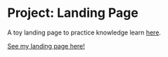 # Project: Landing Page
A toy landing page to practice knowledge learn <a href="https://www.theodinproject.com/lessons/foundations-landing-page" rel="_blank">here</a>.

[See my landing page here!](https://thiagosxsantos.github.io/odin-landing-page/)
